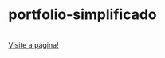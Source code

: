 # portfolio-simplificado
<br>
<a href="https://sarahvargas79.github.io/portfolio-simplificado/" target="_black"> Visite a página! </a>
